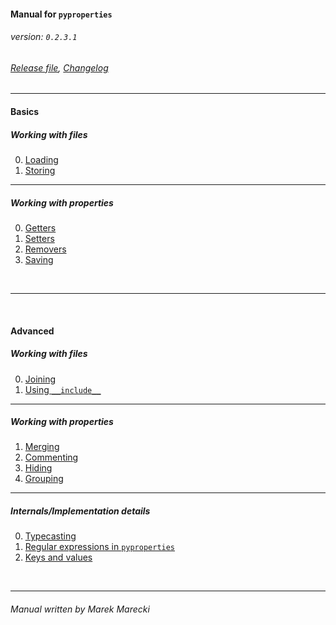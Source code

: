 #### Manual for `pyproperties`
###### _version: `0.2.3.1`_

###### [Release file](./../RELEASE.mdown), [Changelog](./../Changelog.mdown)

----


#### Basics

##### Working with files

0.  [Loading](loading.mdown)
1.  [Storing](storing.mdown)

----

##### Working with properties

0.  [Getters](getters.mdown)
1.  [Setters](setters.mdown)
2.  [Removers](removers.mdown)
3.  [Saving](saving.mdown)


&nbsp;

----

&nbsp;


#### Advanced

##### Working with files

0.  [Joining](joining.mdown)
1.  [Using `__include__`](include.mdown)

----

##### Working with properties

1.  [Merging](merging.mdown)
2.  [Commenting](commenting.mdown)
3.  [Hiding](hiding.mdown)
3.  [Grouping](grouping.mdown)

----

##### Internals/Implementation details

0.  [Typecasting](casting.mdown)
1.  [Regular expressions in `pyproperties`](regular_expressions.mdown)
2.  [Keys and values](keys_and_values.mdown)

&nbsp;

----

###### _Manual written by Marek Marecki_
